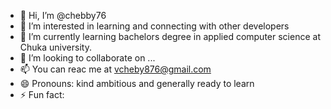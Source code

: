 - 👋 Hi, I’m @chebby76
- 👀 I’m interested in learning and connecting with other developers
- 🌱 I’m currently learning bachelors degree in applied computer science at Chuka university.
- 💞️ I’m looking to collaborate on ...
- 📫 You can reac me at vcheby876@gmail.com
- 😄 Pronouns: kind ambitious and generally ready to learn
- ⚡ Fun fact: 

<!---
chebby76/chebby76 is a ✨ special ✨ repository because its `README.md` (this file) appears on your GitHub profile.
You can click the Preview link to take a look at your changes.
--->
